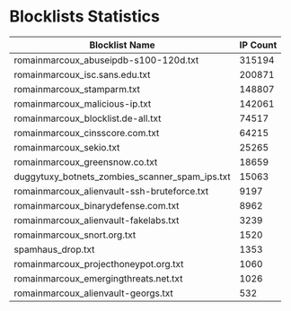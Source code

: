 # Blocklists Statistics
| Blocklist Name | IP Count |
|----|----|
| romainmarcoux_abuseipdb-s100-120d.txt | 315194 |
| romainmarcoux_isc.sans.edu.txt | 200871 |
| romainmarcoux_stamparm.txt | 148807 |
| romainmarcoux_malicious-ip.txt | 142061 |
| romainmarcoux_blocklist.de-all.txt | 74517 |
| romainmarcoux_cinsscore.com.txt | 64215 |
| romainmarcoux_sekio.txt | 25265 |
| romainmarcoux_greensnow.co.txt | 18659 |
| duggytuxy_botnets_zombies_scanner_spam_ips.txt | 15063 |
| romainmarcoux_alienvault-ssh-bruteforce.txt | 9197 |
| romainmarcoux_binarydefense.com.txt | 8962 |
| romainmarcoux_alienvault-fakelabs.txt | 3239 |
| romainmarcoux_snort.org.txt | 1520 |
| spamhaus_drop.txt | 1353 |
| romainmarcoux_projecthoneypot.org.txt | 1060 |
| romainmarcoux_emergingthreats.net.txt | 1026 |
| romainmarcoux_alienvault-georgs.txt | 532 |
